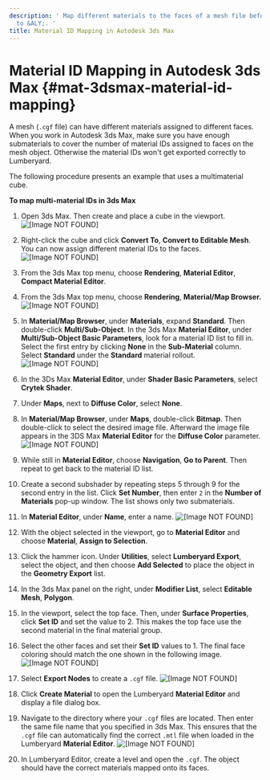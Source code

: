 ```yaml
---
description: ' Map different materials to the faces of a mesh file before exporting
  to &ALY;. '
title: Material ID Mapping in Autodesk 3ds Max
---
```

# Material ID Mapping in Autodesk 3ds Max {#mat-3dsmax-material-id-mapping}

A mesh \(`.cgf` file\) can have different materials assigned to different faces\. When you work in Autodesk 3ds Max, make sure you have enough submaterials to cover the number of material IDs assigned to faces on the mesh object\. Otherwise the material IDs won't get exported correctly to Lumberyard\.

The following procedure presents an example that uses a multimaterial cube\.

**To map multi\-material IDs in 3ds Max**

1. Open 3ds Max\. Then create and place a cube in the viewport\.
![\[Image NOT FOUND\]](/images/userguide/mat-3dsmax-material-id-mapping-0.png)

1. Right\-click the cube and click **Convert To**, **Convert to Editable Mesh**\. You can now assign different material IDs to the faces\.
![\[Image NOT FOUND\]](/images/userguide/mat-3dsmax-material-id-mapping-1.png)

1. From the 3ds Max top menu, choose **Rendering**, **Material Editor**, **Compact Material Editor**\.

1. From the 3ds Max top menu, choose **Rendering**, **Material/Map Browser\.**
![\[Image NOT FOUND\]](/images/userguide/mat-3dsmax-material-id-mapping-2.png)

1. In **Material/Map Browser**, under **Materials**, expand **Standard**\. Then double\-click **Multi/Sub\-Object**\. In the 3ds Max **Material Editor**, under **Multi/Sub\-Object Basic Parameters**, look for a material ID list to fill in\. Select the first entry by clicking **None** in the **Sub\-Material** column\. Select **Standard** under the **Standard** material rollout\.
![\[Image NOT FOUND\]](/images/userguide/mat-3dsmax-material-id-mapping-3.png)

1. In the 3Ds Max **Material Editor**, under **Shader Basic Parameters**, select **Crytek Shader**\.

1. Under **Maps**, next to **Diffuse Color**, select **None**\.

1. In **Material/Map Browser**, under **Maps**, double\-click **Bitmap**\. Then double\-click to select the desired image file\. Afterward the image file appears in the 3DS Max **Material Editor** for the **Diffuse Color** parameter\.
![\[Image NOT FOUND\]](/images/userguide/mat-3dsmax-material-id-mapping-4.png)

1. While still in **Material Editor**, choose **Navigation**, **Go to Parent**\. Then repeat to get back to the material ID list\.

1. Create a second subshader by repeating steps 5 through 9 for the second entry in the list\. Click **Set Number**, then enter `2` in the **Number of Materials** pop\-up window\. The list shows only two submaterials\.

1. In **Material Editor**, under **Name**, enter a name\.
![\[Image NOT FOUND\]](/images/userguide/mat-3dsmax-material-id-mapping-8a.png)

1. With the object selected in the viewport, go to **Material Editor** and choose **Material**, **Assign to Selection**\.

1. Click the hammer icon\. Under **Utilities**, select **Lumberyard Export**, select the object, and then choose **Add Selected** to place the object in the **Geometry Export** list\.

1. In the 3ds Max panel on the right, under **Modifier List**, select **Editable Mesh**, **Polygon**\.

1. In the viewport, select the top face\. Then, under **Surface Properties**, click **Set ID** and set the value to 2\. This makes the top face use the second material in the final material group\.

1. Select the other faces and set their **Set ID** values to 1\. The final face coloring should match the one shown in the following image\.
![\[Image NOT FOUND\]](/images/userguide/mat-3dsmax-material-id-mapping-7.png)

1. Select **Export Nodes** to create a `.cgf` file\.
![\[Image NOT FOUND\]](/images/userguide/mat-3dsmax-material-id-mapping-8.png)

1. Click **Create Material** to open the Lumberyard **Material Editor** and display a file dialog box\.

1. Navigate to the directory where your `.cgf` files are located\. Then enter the same file name that you specified in 3ds Max\. This ensures that the `.cgf` file can automatically find the correct `.mtl` file when loaded in the Lumberyard **Material Editor**\.
![\[Image NOT FOUND\]](/images/userguide/mat-3dsmax-material-id-mapping-9.png)

1. In Lumberyard Editor, create a level and open the `.cgf`\. The object should have the correct materials mapped onto its faces\.